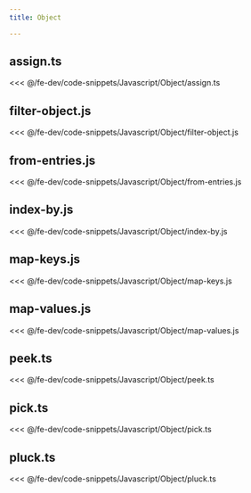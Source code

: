 ```yaml
---
title: Object

---
```


## assign.ts
<<< @/fe-dev/code-snippets/Javascript/Object/assign.ts

## filter-object.js
<<< @/fe-dev/code-snippets/Javascript/Object/filter-object.js

## from-entries.js
<<< @/fe-dev/code-snippets/Javascript/Object/from-entries.js

## index-by.js
<<< @/fe-dev/code-snippets/Javascript/Object/index-by.js

## map-keys.js
<<< @/fe-dev/code-snippets/Javascript/Object/map-keys.js

## map-values.js
<<< @/fe-dev/code-snippets/Javascript/Object/map-values.js

## peek.ts
<<< @/fe-dev/code-snippets/Javascript/Object/peek.ts

## pick.ts
<<< @/fe-dev/code-snippets/Javascript/Object/pick.ts

## pluck.ts
<<< @/fe-dev/code-snippets/Javascript/Object/pluck.ts
